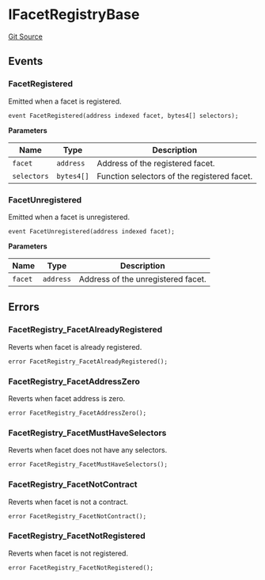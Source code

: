 # IFacetRegistryBase
[Git Source](https://github.com/capsign/protocol/blob/dfa6820124c5610a6bfa06329447dbae7c24bc0a/src/Diamonds/registry/IFacetRegistryBase.sol)


## Events
### FacetRegistered
Emitted when a facet is registered.


```solidity
event FacetRegistered(address indexed facet, bytes4[] selectors);
```

**Parameters**

|Name|Type|Description|
|----|----|-----------|
|`facet`|`address`|Address of the registered facet.|
|`selectors`|`bytes4[]`|Function selectors of the registered facet.|

### FacetUnregistered
Emitted when a facet is unregistered.


```solidity
event FacetUnregistered(address indexed facet);
```

**Parameters**

|Name|Type|Description|
|----|----|-----------|
|`facet`|`address`|Address of the unregistered facet.|

## Errors
### FacetRegistry_FacetAlreadyRegistered
Reverts when facet is already registered.


```solidity
error FacetRegistry_FacetAlreadyRegistered();
```

### FacetRegistry_FacetAddressZero
Reverts when facet address is zero.


```solidity
error FacetRegistry_FacetAddressZero();
```

### FacetRegistry_FacetMustHaveSelectors
Reverts when facet does not have any selectors.


```solidity
error FacetRegistry_FacetMustHaveSelectors();
```

### FacetRegistry_FacetNotContract
Reverts when facet is not a contract.


```solidity
error FacetRegistry_FacetNotContract();
```

### FacetRegistry_FacetNotRegistered
Reverts when facet is not registered.


```solidity
error FacetRegistry_FacetNotRegistered();
```

